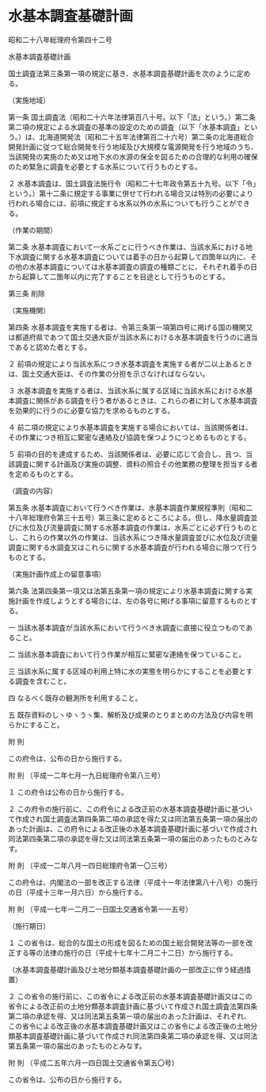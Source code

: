 # 水基本調査基礎計画

昭和二十八年総理府令第四十二号

水基本調査基礎計画

国土調査法第三条第一項の規定に基き、水基本調査基礎計画を次のように定める。

（実施地域）

第一条 国土調査法（昭和二十六年法律第百八十号。以下「法」という。）第二条第二項の規定による水調査の基準の設定のための調査（以下「水基本調査」という。）は、北海道開発法（昭和二十五年法律第百二十六号）第二条の北海道総合開発計画に従つて総合開発を行う地域及び大規模な電源開発を行う地域のうち、当該開発の実施のため又は地下水の水源の保全を図るための合理的な利用の確保のため緊急に調査を必要とする水系について行うものとする。

２ 水基本調査は、国土調査法施行令（昭和二十七年政令第五十九号。以下「令」という。）第十二条に規定する事業に併せて行われる場合又は特別の必要により行われる場合には、前項に規定する水系以外の水系についても行うことができる。

（作業の期間）

第二条 水基本調査において一水系ごとに行うべき作業は、当該水系における地下水調査に関する水基本調査については着手の日から起算して四箇年以内に、その他の水基本調査については水基本調査の調査の種類ごとに、それぞれ着手の日から起算して二箇年以内に完了することを目途として行うものとする。

第三条 削除

（実施機関）

第四条 水基本調査を実施する者は、令第三条第一項第四号に掲げる国の機関又は都道府県であつて国土交通大臣が当該水系における水基本調査を行うのに適当であると認めた者とする。

２ 前項の規定により当該水系につき水基本調査を実施する者が二以上あるときは、国土交通大臣は、その作業の分担を示さなければならない。

３ 水基本調査を実施する者は、当該水系に属する区域に当該水系における水基本調査に関係がある調査を行う者があるときは、これらの者に対して水基本調査を効果的に行うのに必要な協力を求めるものとする。

４ 前二項の規定により水基本調査を実施する場合においては、当該関係者は、その作業につき相互に緊密な連絡及び協調を保つようにつとめるものとする。

５ 前項の目的を達成するため、当該関係者は、必要に応じて会合し、且つ、当該調査に関する計画及び実施の調整、資料の照合その他業務の整理を担当する者を定めるものとする。

（調査の内容）

第五条 水基本調査において行うべき作業は、水基本調査作業規程準則（昭和二十八年総理府令第三十五号）第三条に定めるところによる。但し、降水量調査並びに水位及び流量調査に関する水基本調査の作業は、水系ごとに必ず行うものとし、これらの作業以外の作業は、当該水系につき降水量調査並びに水位及び流量調査に関する水調査又はこれらに関する水基本調査が行われる場合に限つて行うものとする。

（実施計画作成上の留意事項）

第六条 法第四条第一項又は法第五条第一項の規定により水基本調査に関する実施計画を作成しようとする場合には、左の各号に掲げる事項に留意するものとする。

一 当該水基本調査が当該水系において行うべき水調査に直接に役立つものであること。

二 当該水基本調査において行う作業が相互に緊密な連絡を保つていること。

三 当該水系に属する区域の利用上特に水の実態を明らかにすることを必要とする調査を含むこと。

四 なるべく既存の観測所を利用すること。

五 既存資料のしヽゆヽうヽ集、解析及び成果のとりまとめの方法及び内容を明らかにすること。

附 則

この府令は、公布の日から施行する。

附 則 （平成一二年七月一九日総理府令第八三号）

１ この府令は公布の日から施行する。

２ この府令の施行前に、この府令による改正前の水基本調査基礎計画に基づいて作成され国土調査法第四条第二項の承認を得た又は同法第五条第一項の届出のあった計画は、この府令による改正後の水基本調査基礎計画に基づいて作成され同法第四条第二項の承認を得た又は同法第五条第一項の届出のあったものとみなす。

附 則 （平成一二年八月一四日総理府令第一〇三号）

この府令は、内閣法の一部を改正する法律（平成十一年法律第八十八号）の施行の日（平成十三年一月六日）から施行する。

附 則 （平成一七年一二月二一日国土交通省令第一一五号）

（施行期日）

１ この省令は、総合的な国土の形成を図るための国土総合開発法等の一部を改正する等の法律の施行の日（平成十七年十二月二十二日）から施行する。

（水基本調査基礎計画及び土地分類基本調査基礎計画の一部改正に伴う経過措置）

２ この省令の施行前に、この省令による改正前の水基本調査基礎計画又はこの省令による改正前の土地分類基本調査計画に基づいて作成され国土調査法第四条第二項の承認を得、又は同法第五条第一項の届出のあった計画は、それぞれ、この省令による改正後の水基本調査基礎計画又はこの省令による改正後の土地分類基本調査基礎計画に基づいて作成され同法第四条第二項の承認を得、又は同法第五条第一項の届出のあったものとみなす。

附 則 （平成二五年六月一四日国土交通省令第五〇号）

この省令は、公布の日から施行する。
